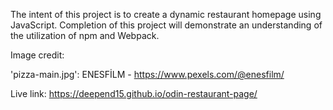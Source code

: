 The intent of this project is to create a dynamic restaurant homepage using JavaScript. Completion of this project will demonstrate an understanding of the utilization of npm and Webpack.

Image credit: 

'pizza-main.jpg': ENESFİLM - https://www.pexels.com/@enesfilm/

Live link: https://deepend15.github.io/odin-restaurant-page/
